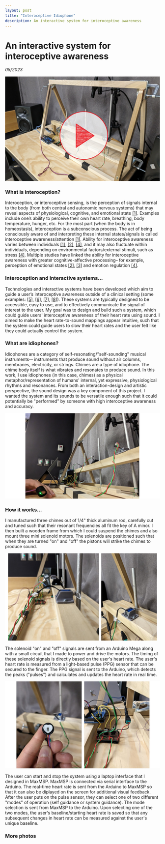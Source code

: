 ```yaml
---
layout: post
title: "Interoceptive Idiophone"
description: An interactive system for interoceptive awareness
---
```


# An interactive system for interoceptive awareness #

*05/2023*

[![Demo video](/assets/images/Capture_idiophone.jpg)](https://youtu.be/zmnTAz3soPM)

### What is interoception? ###

Interoception, or interoceptive sensing, is the perception of signals internal to the body (from both central and autonomic nervous systems) that may reveal aspects of physiological, cognitive, and emotional state [[1]](https://www.ncbi.nlm.nih.gov/pmc/articles/PMC8054704/). Examples include one’s ability to perceive their own heart rate, breathing, body temperature, hunger, etc. For the most part (when the body is in homeostasis), interoception is a subconscious process. The act of being consciously aware of and interpreting these internal states/signals is called interoceptive awareness/attention [[1]](https://www.ncbi.nlm.nih.gov/pmc/articles/PMC8054704/). Ability for interoceptive awareness varies between individuals [[1]](https://www.ncbi.nlm.nih.gov/pmc/articles/PMC8054704/), [[2]](https://doi.org/10.1111/j.1469-8986.1981.tb02486.x), [[4]](https://doi.org/10.3389/fpsyg.2018.00798), and it may also fluctuate within individuals, depending on environmental factors/external stimuli, such as stress [[4]](https://doi.org/10.3389/fpsyg.2018.00798). Multiple studies have linked the ability for interoceptive awareness with greater cognitive-affective processing– for example, perception of emotional states [[2]](https://doi.org/10.1111/j.1469-8986.1981.tb02486.x), [[3]](https://doi.org/10.1177/0956797610389191) and emotion regulation [[4]](https://doi.org/10.3389/fpsyg.2018.00798).

### Interoception and interactive systems... ###

Technologies and interactive systems have been developed which aim to guide a user’s interoceptive awareness outside of a clinical setting (some examples: [[5]](https://ieeexplore.ieee.org/abstract/document/10049707?casa_token=nbSnY0fJggcAAAAA:mzeSkasgKCWO2oxGjq34Q-YVIxT5b_Rdva8lFZ78rFQSQo1AnTC7IbjMSKDGXn9z7wAvkNQ), [[6]](https://doi.org/10.1145/3411764.3445137), [[7]](https://doi.org/10.1145/2948910.2948922), [[8]](https://doi.org/10.1145/3139131.3139134)). These systems are typically designed to be accessible, easy to use, and to effectively communicate the signal of interest to the user. My goal was to design and build such a system, which could guide users' interoceptive awareness of their heart rate using sound. I aimed to make the heart rate-to-sound mappings appear intuitive, such that the system could guide users to slow their heart rates and the user felt like they could actually control the system. 

### What are idiophones? ###

Idiophones are a category of self-resonating/"self-sounding" musical instruments-- instruments that produce sound without air columns, membranes, electricity, or strings. Chimes are a type of idiophone. The chime body itself is what vibrates and resonates to produce sound. In this work, I use idiophones (in this case, chimes) as a physical metaphor/representation of humans' internal, yet expressive, physiological rhythms and resonances. From both an interaction-design and artistic perspective, the sound design was a key component of this project. I wanted the system and its sounds to be versatile enough such that it could potentially be "performed" by someone with high interoceptive awareness and accuracy.

![photo1](/assets/images/intero-1.jpg)

### How it works... ###

I manufactured three chimes out of 1/4" thick aluminum rod, carefully cut and tuned such that their resonant frequencies all fit the key of A minor. I then built a wooden frame from which I could suspend the chimes and also mount three mini solenoid motors. The solenoids are positioned such that when they are turned "on" and "off" the pistons will strike the chimes to produce sound.

![photo2](/assets/images/intero-2.jpg)

The solenoid "on" and "off" signals are sent from an Arduino Mega along with a small circuit that I made to power and drive the motors. The timing of these solenoid signals is directly based on the user's heart rate. The user's heart rate is measured from a light-based pulse (PPG) sensor that can be secured to the finger. The PPG signal is sent to the Arduino, which detects the peaks ("pulses") and calculates and updates the heart rate in real time.

![photo3](/assets/images/intero-3.jpg)

The user can start and stop the system using a laptop interface that I designed in MaxMSP. MaxMSP is connected via serial interface to the Arduino. The real-time heart rate is sent from the Arduino to MaxMSP so that it can also be diplayed on the screen for additional visual feedback. After the user puts on the pulse sensor, they can select one of two different "modes" of operation (self guidance or system guidance). The mode selection is sent from MaxMSP to the Arduino. Upon selecting one of the two modes, the user's baseline/starting heart rate is saved so that any subsequent changes in heart rate can be measured against the user's unique baseline.

### More photos ###



